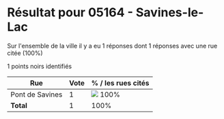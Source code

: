 # Résultat pour 05164 - Savines-le-Lac

Sur l'ensemble de la ville il y a eu 1 réponses dont 1 réponses avec une rue citée (100%)

1 points noirs identifiés

| Rue | Vote | % / les rues cités|
|-----|------|-------------------|
| Pont de Savines | 1 | <img src="../../img/bar_100.gif" />&nbsp;100%|
| **Total** | 1 | 100%|
